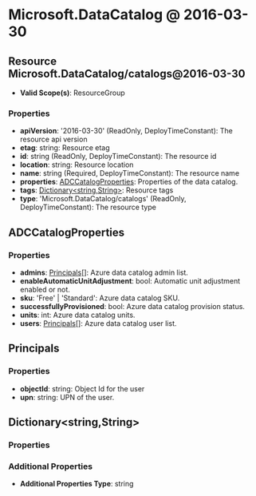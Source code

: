 # Microsoft.DataCatalog @ 2016-03-30

## Resource Microsoft.DataCatalog/catalogs@2016-03-30
* **Valid Scope(s)**: ResourceGroup
### Properties
* **apiVersion**: '2016-03-30' (ReadOnly, DeployTimeConstant): The resource api version
* **etag**: string: Resource etag
* **id**: string (ReadOnly, DeployTimeConstant): The resource id
* **location**: string: Resource location
* **name**: string (Required, DeployTimeConstant): The resource name
* **properties**: [ADCCatalogProperties](#adccatalogproperties): Properties of the data catalog.
* **tags**: [Dictionary<string,String>](#dictionarystringstring): Resource tags
* **type**: 'Microsoft.DataCatalog/catalogs' (ReadOnly, DeployTimeConstant): The resource type

## ADCCatalogProperties
### Properties
* **admins**: [Principals](#principals)[]: Azure data catalog admin list.
* **enableAutomaticUnitAdjustment**: bool: Automatic unit adjustment enabled or not.
* **sku**: 'Free' | 'Standard': Azure data catalog SKU.
* **successfullyProvisioned**: bool: Azure data catalog provision status.
* **units**: int: Azure data catalog units.
* **users**: [Principals](#principals)[]: Azure data catalog user list.

## Principals
### Properties
* **objectId**: string: Object Id for the user
* **upn**: string: UPN of the user.

## Dictionary<string,String>
### Properties
### Additional Properties
* **Additional Properties Type**: string

